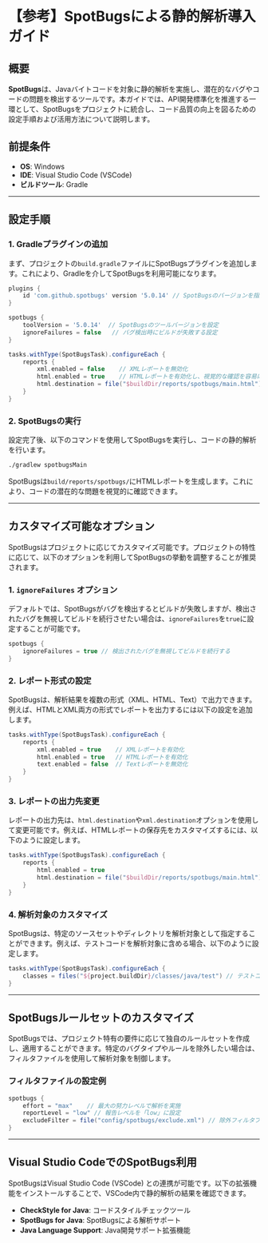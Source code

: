 # 【参考】SpotBugsによる静的解析導入ガイド

## 概要
**SpotBugs**は、Javaバイトコードを対象に静的解析を実施し、潜在的なバグやコードの問題を検出するツールです。本ガイドでは、API開発標準化を推進する一環として、SpotBugsをプロジェクトに統合し、コード品質の向上を図るための設定手順および活用方法について説明します。

## 前提条件
- **OS**: Windows
- **IDE**: Visual Studio Code (VSCode)
- **ビルドツール**: Gradle

---

## 設定手順

### 1. Gradleプラグインの追加
まず、プロジェクトの`build.gradle`ファイルにSpotBugsプラグインを追加します。これにより、Gradleを介してSpotBugsを利用可能になります。

```gradle
plugins {
    id 'com.github.spotbugs' version '5.0.14' // SpotBugsのバージョンを指定
}

spotbugs {
    toolVersion = '5.0.14'  // SpotBugsのツールバージョンを設定
    ignoreFailures = false   // バグ検出時にビルドが失敗する設定
}

tasks.withType(SpotBugsTask).configureEach {
    reports {
        xml.enabled = false    // XMLレポートを無効化
        html.enabled = true    // HTMLレポートを有効化し、視覚的な確認を容易に
        html.destination = file("$buildDir/reports/spotbugs/main.html") // 出力先を指定
    }
}
```

### 2. SpotBugsの実行
設定完了後、以下のコマンドを使用してSpotBugsを実行し、コードの静的解析を行います。

```bash
./gradlew spotbugsMain
```

SpotBugsは`build/reports/spotbugs/`にHTMLレポートを生成します。これにより、コードの潜在的な問題を視覚的に確認できます。

---

## カスタマイズ可能なオプション

SpotBugsはプロジェクトに応じてカスタマイズ可能です。プロジェクトの特性に応じて、以下のオプションを利用してSpotBugsの挙動を調整することが推奨されます。

### 1. `ignoreFailures` オプション
デフォルトでは、SpotBugsがバグを検出するとビルドが失敗しますが、検出されたバグを無視してビルドを続行させたい場合は、`ignoreFailures`を`true`に設定することが可能です。

```gradle
spotbugs {
    ignoreFailures = true // 検出されたバグを無視してビルドを続行する
}
```

### 2. レポート形式の設定
SpotBugsは、解析結果を複数の形式（XML、HTML、Text）で出力できます。例えば、HTMLとXML両方の形式でレポートを出力するには以下の設定を追加します。

```gradle
tasks.withType(SpotBugsTask).configureEach {
    reports {
        xml.enabled = true    // XMLレポートを有効化
        html.enabled = true   // HTMLレポートを有効化
        text.enabled = false  // Textレポートを無効化
    }
}
```

### 3. レポートの出力先変更
レポートの出力先は、`html.destination`や`xml.destination`オプションを使用して変更可能です。例えば、HTMLレポートの保存先をカスタマイズするには、以下のように設定します。

```gradle
tasks.withType(SpotBugsTask).configureEach {
    reports {
        html.enabled = true
        html.destination = file("$buildDir/reports/spotbugs/main.html") // 出力先ディレクトリを指定
    }
}
```

### 4. 解析対象のカスタマイズ
SpotBugsは、特定のソースセットやディレクトリを解析対象として指定することができます。例えば、テストコードを解析対象に含める場合、以下のように設定します。

```gradle
tasks.withType(SpotBugsTask).configureEach {
    classes = files("${project.buildDir}/classes/java/test") // テストコードを解析対象に
}
```

---

## SpotBugsルールセットのカスタマイズ

SpotBugsでは、プロジェクト特有の要件に応じて独自のルールセットを作成し、適用することができます。特定のバグタイプやルールを除外したい場合は、フィルタファイルを使用して解析対象を制御します。

### フィルタファイルの設定例
```gradle
spotbugs {
    effort = "max"    // 最大の努力レベルで解析を実施
    reportLevel = "low" // 報告レベルを「low」に設定
    excludeFilter = file("config/spotbugs/exclude.xml") // 除外フィルタファイルを指定
}
```

---

## Visual Studio CodeでのSpotBugs利用

SpotBugsはVisual Studio Code (VSCode) との連携が可能です。以下の拡張機能をインストールすることで、VSCode内で静的解析の結果を確認できます。

- **CheckStyle for Java**: コードスタイルチェックツール
- **SpotBugs for Java**: SpotBugsによる解析サポート
- **Java Language Support**: Java開発サポート拡張機能
